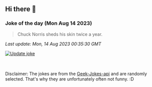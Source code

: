 ## Hi there 👋

### Joke of the day (Mon Aug 14 2023)
<!-- joke -->
>Chuck Norris sheds his skin twice a year.
<!-- /joke -->

*Last update: Mon, 14 Aug 2023 00:35:30 GMT*

[![Update joke](https://github.com/nclskfm/nclskfm/actions/workflows/joke.yml/badge.svg)](https://github.com/nclskfm/nclskfm/actions/workflows/joke.yml)

<br><br>
Disclaimer: The jokes are from the [Geek-Jokes-api](https://github.com/sameerkumar18/geek-joke-api) and are randomly selected. That's why they are unfortunately often not funny. :D

